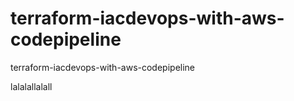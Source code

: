 # terraform-iacdevops-with-aws-codepipeline
terraform-iacdevops-with-aws-codepipeline

lalalallalall